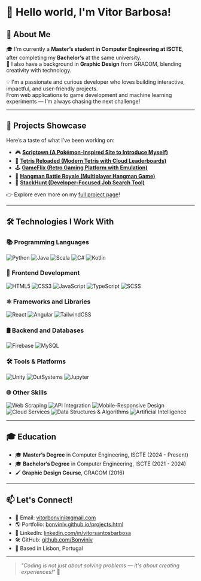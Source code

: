 # 👋 Hello world, I'm Vitor Barbosa!

## 🎯 About Me
🎓 I'm currently a **Master’s student in Computer Engineering at ISCTE**, after completing my **Bachelor’s** at the same university.  
🎨 I also have a background in **Graphic Design** from GRACOM, blending creativity with technology.

💡 I'm a passionate and curious developer who loves building interactive, impactful, and user-friendly projects.  
From web applications to game development and machine learning experiments — I’m always chasing the next challenge!

---

## 🚀 Projects Showcase
Here’s a taste of what I’ve been working on:

- 🎮 **[Scriptown (A Pokémon-Inspired Site to Introduce Myself)](https://bonviniv.github.io)**
- 🧱 **[Tetris Reloaded (Modern Tetris with Cloud Leaderboards)](https://bonviniv.github.io/tetris.html)**
- 🕹️ **[GameFlix (Retro Gaming Platform with Emulation)](https://bonviniv.github.io/gameflix.html)**
- 🧩 **[Hangman Battle Royale (Multiplayer Hangman Game)](https://bonviniv.github.io/hanging.html)**
- 💼 **[StackHunt (Developer-Focused Job Search Tool)](https://bonviniv.github.io/stackhunt.html)**

👉 Explore even more on my [full project page](https://bonviniv.github.io/projects.html)!

---

## 🛠️ Technologies I Work With

### 📚 Programming Languages
![Python](https://img.shields.io/badge/-Python-3776AB?style=flat-square&logo=python&logoColor=white)
![Java](https://img.shields.io/badge/-Java-007396?style=flat-square&logo=java&logoColor=white)
![Scala](https://img.shields.io/badge/-Scala-DC322F?style=flat-square&logo=scala&logoColor=white)
![C#](https://img.shields.io/badge/-C%23-239120?style=flat-square&logo=c-sharp&logoColor=white)
![Kotlin](https://img.shields.io/badge/-Kotlin-7F52FF?style=flat-square&logo=kotlin&logoColor=white)

### 🎨 Frontend Development
![HTML5](https://img.shields.io/badge/-HTML5-E34F26?style=flat-square&logo=html5&logoColor=white)
![CSS3](https://img.shields.io/badge/-CSS3-1572B6?style=flat-square&logo=css3)
![JavaScript](https://img.shields.io/badge/-JavaScript-F7DF1E?style=flat-square&logo=javascript&logoColor=black)
![TypeScript](https://img.shields.io/badge/-TypeScript-3178C6?style=flat-square&logo=typescript)
![SCSS](https://img.shields.io/badge/-SCSS-CC6699?style=flat-square&logo=sass&logoColor=white)

### ⚛️ Frameworks and Libraries
![React](https://img.shields.io/badge/-React-61DAFB?style=flat-square&logo=react&logoColor=black)
![Angular](https://img.shields.io/badge/-Angular-DD0031?style=flat-square&logo=angular&logoColor=white)
![TailwindCSS](https://img.shields.io/badge/-TailwindCSS-38B2AC?style=flat-square&logo=tailwind-css&logoColor=white)

### 🛢️ Backend and Databases
![Firebase](https://img.shields.io/badge/-Firebase-FFCA28?style=flat-square&logo=firebase&logoColor=black)
![MySQL](https://img.shields.io/badge/-MySQL-4479A1?style=flat-square&logo=mysql&logoColor=white)

### 🛠️ Tools & Platforms
![Unity](https://img.shields.io/badge/-Unity-000000?style=flat-square&logo=unity&logoColor=white)
![OutSystems](https://img.shields.io/badge/-OutSystems-FF0C2B?style=flat-square&logo=outsystems&logoColor=white)
![Jupyter](https://img.shields.io/badge/-Jupyter-F37626?style=flat-square&logo=jupyter&logoColor=white)

### 🌐 Other Skills
![Web Scraping](https://img.shields.io/badge/-Web%20Scraping-4B8BBE?style=flat-square&logo=python&logoColor=white)
![API Integration](https://img.shields.io/badge/-API%20Integration-006400?style=flat-square&logo=apachespark&logoColor=white)
![Mobile-Responsive Design](https://img.shields.io/badge/-Mobile%20Responsive-FFA500?style=flat-square&logo=responsive&logoColor=white)
![Cloud Services](https://img.shields.io/badge/-Cloud%20Services-4285F4?style=flat-square&logo=googlecloud&logoColor=white)
![Data Structures & Algorithms](https://img.shields.io/badge/-Data%20Structures%20&%20Algorithms-008080?style=flat-square&logo=leetcode&logoColor=white)
![Artificial Intelligence](https://img.shields.io/badge/-Artificial%20Intelligence-9932CC?style=flat-square&logo=tensorflow&logoColor=white)

---

## 🎓 Education
- 🎓 **Master’s Degree** in Computer Engineering, ISCTE (2024 - Present)
- 🎓 **Bachelor’s Degree** in Computer Engineering, ISCTE (2021 - 2024)
- 🖌️ **Graphic Design Course**, GRACOM (2016)

---

## 📫 Let's Connect!
- 📧 Email: [vitorbonvini@gmail.com](mailto:vitorbonvini@gmail.com)
- 🌎 Portfolio: [bonviniv.github.io/projects.html](https://bonviniv.github.io/projects.html)
- 💼 LinkedIn: [linkedin.com/in/vitorsantosbarbosa](https://linkedin.com/in/vitorsantosbarbosa)
- 🛠️ GitHub: [github.com/Bonviniv](https://github.com/Bonviniv)
- 📍 Based in Lisbon, Portugal

---

> _"Coding is not just about solving problems — it's about creating experiences!"_ 🚀
